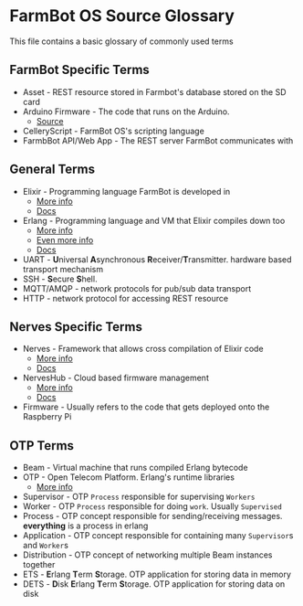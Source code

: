 # FarmBot OS Source Glossary

This file contains a basic glossary of commonly used terms

## FarmBot Specific Terms

* Asset - REST resource stored in Farmbot's database stored on the SD card
* Arduino Firmware - The code that runs on the Arduino.
  * [Source](https://github.com/farmbot/farmbot-arduino-firmware)
* CelleryScript - FarmBot OS's scripting language
* FarmbBot API/Web App - The REST server FarmBot communicates with

## General Terms

* Elixir - Programming language FarmBot is developed in
  * [More info](https://elixir-lang.org/)
  * [Docs](https://hexdocs.pm/elixir/Kernel.html)
* Erlang - Programming language and VM that Elixir compiles down too
  * [More info](https://elixir-lang.org/)
  * [Even more info](#OTP-Terms)
  * [Docs](https://www.erlang.org/docs)
* UART - **U**niversal **A**synchronous **R**eceiver/**T**ransmitter. hardware based transport mechanism
* SSH - **S**ecure **S**hell. 
* MQTT/AMQP - network protocols for pub/sub data transport
* HTTP - network protocol for accessing REST resource

## Nerves Specific Terms

* Nerves - Framework that allows cross compilation of Elixir code
  * [More info](https://nerves-project.org/)
  * [Docs](https://hexdocs.pm/nerves/getting-started.html)
* NervesHub - Cloud based firmware management
  * [More info](https://www.nerves-hub.org/)
  * [Docs](https://github.com/nerves-hub/documentation)
* Firmware - Usually refers to the code that gets deployed onto the Raspberry Pi

## OTP Terms

* Beam - Virtual machine that runs compiled Erlang bytecode
* OTP - Open Telecom Platform. Erlang's runtime libraries
  * [More info](https://erlang.org/doc/design_principles/des_princ.html)
* Supervisor - OTP `Process` responsible for supervising `Workers`
* Worker - OTP `Process` responsible for doing `work`. Usually `Supervised`
* Process - OTP concept responsible for sending/receiving messages. **everything** is a process in erlang
* Application - OTP concept responsible for containing many `Supervisor`s and `Worker`s
* Distribution - OTP concept of networking multiple Beam instances together
* ETS - **E**rlang **T**erm **S**torage. OTP application for storing data in memory
* DETS - **D**isk **E**rlang **T**erm **S**torage. OTP application for storing data on disk